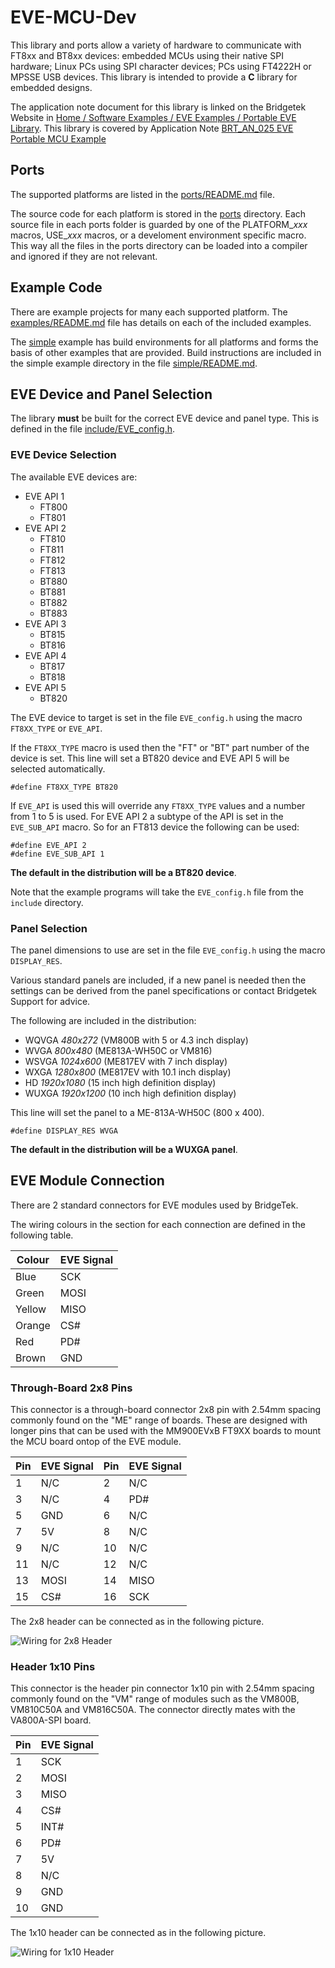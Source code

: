 # EVE-MCU-Dev

This library and ports allow a variety of hardware to communicate with FT8xx and BT8xx devices: embedded MCUs using their native SPI hardware; Linux PCs using SPI character devices; PCs using FT4222H or MPSSE USB devices. This library is intended to provide a **C** library for embedded designs.

The application note document for this library is linked on the Bridgetek Website in [Home / Software Examples / EVE Examples / Portable EVE Library](https://brtchip.com/software-examples/eve-examples-2/). This library is covered by Application Note [BRT_AN_025 EVE Portable MCU Example](https://brtchip.com/wp-content/uploads/2024/04/BRT_AN_025_EVE_Portable_MCU_Example-R.pdf)

## Ports

The supported platforms are listed in the [ports/README.md](ports/README.md) file. 

The source code for each platform is stored in the [ports](ports) directory. Each source file in each ports folder is guarded by one of the PLATFORM_<i>xxx</i> macros, USE_<i>xxx</i> macros, or a develoment environment specific macro. This way all the files in the ports directory can be loaded into a compiler and ignored if they are not relevant.

## Example Code

There are example projects for many each supported platform. The [examples/README.md](examples/README.md) file has details on each of the included examples.

The [simple](examples/simple) example has build environments for all platforms and forms the basis of other examples that are provided. Build instructions are included in the simple example directory in the file [simple/README.md](examples/simple/README.md).

## EVE Device and Panel Selection

The library __must__ be built for the correct EVE device and panel type. This is defined in the file [include/EVE_config.h](include/EVE_config.h).

### EVE Device Selection

The available EVE devices are:
- EVE API 1
  - FT800 
  - FT801 
- EVE API 2
  - FT810 
  - FT811 
  - FT812 
  - FT813 
  - BT880 
  - BT881 
  - BT882 
  - BT883 
- EVE API 3
  - BT815 
  - BT816 
- EVE API 4
  - BT817 
  - BT818 
- EVE API 5
  - BT820 

The EVE device to target is set in the file `EVE_config.h` using the macro `FT8XX_TYPE` or `EVE_API`.

If the `FT8XX_TYPE` macro is used then the "FT" or "BT" part number of the device is set. This line will set a BT820 device and EVE API 5 will be selected automatically.
```
#define FT8XX_TYPE BT820
```
If `EVE_API` is used this will override any `FT8XX_TYPE` values and a number from 1 to 5 is used. For EVE API 2 a subtype of the API is set in the `EVE_SUB_API` macro. So for an FT813 device the following can be used:
```
#define EVE_API 2
#define EVE_SUB_API 1
```
**The default in the distribution will be a BT820 device**.

Note that the example programs will take the `EVE_config.h` file from the `include` directory.

### Panel Selection

The panel dimensions to use are set in the file `EVE_config.h` using the macro `DISPLAY_RES`. 

Various standard panels are included, if a new panel is needed then the settings can be derived from the panel specifications or contact Bridgetek Support for advice.

The following are included in the distribution:
- WQVGA *480x272* (VM800B with 5 or 4.3 inch display)
- WVGA *800x480* (ME813A-WH50C or VM816)
- WSVGA *1024x600* (ME817EV with 7 inch display)
- WXGA *1280x800* (ME817EV with 10.1 inch display)
- HD *1920x1080* (15 inch high definition display)
- WUXGA *1920x1200* (10 inch high definition display)

This line will set the panel to a ME-813A-WH50C (800 x 400).
```
#define DISPLAY_RES WVGA
```

**The default in the distribution will be a WUXGA panel**.

## EVE Module Connection

There are 2 standard connectors for EVE modules used by BridgeTek. 

The wiring colours in the section for each connection are defined in the following table.

| Colour | EVE Signal |
| --- | --- |
| Blue | SCK |
| Green | MOSI |
| Yellow | MISO |
| Orange | CS# |
| Red | PD# |
| Brown | GND |

### Through-Board 2x8 Pins

This connector is a through-board connector 2x8 pin with 2.54mm spacing commonly found on the "ME" range of boards. These are designed with longer pins that can be used with the MM900EVxB FT9XX boards to mount the MCU board ontop of the EVE module.

| Pin | EVE Signal | Pin | EVE Signal |
| --- | --- | --- | --- |
| 1 | N/C | 2 | N/C |
| 3 | N/C | 4 | PD# |
| 5 | GND | 6 | N/C |
| 7 | 5V | 8 | N/C |
| 9 | N/C | 10 | N/C |
| 11 | N/C | 12 | N/C |
| 13 | MOSI | 14 | MISO |
| 15 | CS# | 16 | SCK |

The 2x8 header can be connected as in the following picture.

![Wiring for 2x8 Header](docs/header2x8.png)

### Header 1x10 Pins

This connector is the header pin connector 1x10 pin with 2.54mm spacing commonly found on the "VM" range of modules such as the VM800B, VM810C50A and VM816C50A. The connector directly mates with the VA800A-SPI board. 

| Pin | EVE Signal |
| --- | --- |
| 1 | SCK |
| 2 | MOSI |
| 3 | MISO |
| 4 | CS# |
| 5 | INT# |
| 6 | PD# |
| 7 | 5V |
| 8 | N/C |
| 9 | GND |
| 10 | GND |

The 1x10 header can be connected as in the following picture.

![Wiring for 1x10 Header](docs/header1x10.png)

